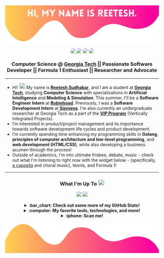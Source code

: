 <p align="center">
  <img src="assets/header.png">
</p>

<p align="center">
	<a href="https://linkedin.com/in/reeteshsudhakar"><img style="border-radius: 6px; overflow: hidden;" src="https://img.shields.io/badge/LinkedIn-0077B5?style=for-the-badge&logo=linkedin&logoColor=white"></img>
	</a>
	<a href="https://instagram.com/reeteshsudhakar"><img style="border-radius: 6px;" src="https://img.shields.io/badge/Instagram-E4405F?style=for-the-badge&logo=instagram&logoColor=white" /></a>
	<a href="https://reeteshsudhakar.com/"><img style="border-radius: 6px;" src="https://img.shields.io/website?down_color=Red&down_message=Offline&logo=vercel&style=for-the-badge&up_color=Green&up_message=Online&url=https%3A%2F%2Freeteshsudhakar.com" /></a>
	<a href="mailto:rsudhakar9@gatech.edu"><img style="border-radius: 6px;" src="https://img.shields.io/badge/Email-D14836?style=for-the-badge&logo=gmail&logoColor=white" /></a>
</p>

<h3 align="center"> <a><strong> Computer Science @ <a href="https://gatech.edu">Georgia Tech</a> || Passionate Software Developer || Formula 1 Enthusiast || Researcher and Advocate</strong></a> </h3>

---

- Hi! <img src="https://media.giphy.com/media/hvRJCLFzcasrR4ia7z/giphy.gif" width="20px" height="20px"> My name is <a href="https://reeteshsudhakar.com"><strong>Reetesh Sudhakar</strong></a>, and I am a student at [**Georgia Tech**](https://gatech.edu), studying **Computer Science** with specializations in **Artificial Intelligence** and **Modeling & Simulation**. This summer, I'll be  a **Software Engineer Intern** at [**Robinhood**](https://robinhood.com/us/en/). Previously, I was a **Software Development Intern** at [**Siemens**]([https://sw.siemens.com](https://www.sw.siemens.com/en-US/)). I'm also currently an undergraduate researcher at Georgia Tech as a part of the [**VIP Program**](https://www.vip.gatech.edu/teams/vwa) (Vertically Integrated Projects). 
- I’m interested in product/project management and its importance towards software development life cycles and product development. 
- I’m currently spending time enhancing my programming skills in **Golang**, **principles of computer architecture and low-level programming**, and **web development (HTML/CSS)**, while also developing a business acumen through the process! 
- Outside of academics, I'm into ultimate frisbee, debate, music - check out what I'm listening to right now with the widget below - (specifically, [a cappella](https://www.youtube.com/watch?v=un1HidgVOUk) and choral music), tennis, and Formula 1!

--- 

<h3 align="center"> <a><strong>What I'm Up To <img width="20px" height="20px" src="https://c.tenor.com/JHxQC27Iw14AAAAi/eyes-emoji.gif"></strong></a> </h3>

<div class="column" align="center">
<!--   <div class="row">
    <img src="https://spotify-github-profile.vercel.app/api/view?uid=7gv2grx6al950orr9jkqpy4yf&cover_image=true&theme=novatorem&bar_color=2e548a&bar_color_cover=false">
  </div>	 -->
  <div class="row">
    <img src="https://github.com/reeteshsudhakar/github-stats-transparent/blob/output/generated/languages.svg">
    <img src="https://github.com/reeteshsudhakar/github-stats-transparent/blob/output/generated/overview.svg">
  </div>
</div>

</br>

<details>
  <summary align="center"><strong>:bar_chart: Check out some more of my GitHub Stats!</strong></summary>
<br>
<p align="center">
  <img src="https://github-profile-trophy.vercel.app/?username=reeteshsudhakar&theme=nord&margin-w=10&margin-h=10&row=1">
</p>
<p align="center">
  <img src="http://github-readme-streak-stats.herokuapp.com?user=reeteshsudhakar&theme=nord&date_format=M%20j%5B%2C%20Y%5D">
</p>
  
<!--START_SECTION:waka-->
![Code Time](http://img.shields.io/badge/Code%20Time-505%20hrs%2022%20mins-blue)

![Profile Views](http://img.shields.io/badge/Profile%20Views-12-blue)

![Lines of code](https://img.shields.io/badge/From%20Hello%20World%20I%27ve%20Written-12.4%20million%20lines%20of%20code-blue)

**🐱 My GitHub Data** 

> 📦 1.1 MB Used in GitHub's Storage 
 > 
> 🏆 19 Contributions in the Year 2023
 > 
> 🚫 Not Opted to Hire
 > 
> 📜 16 Public Repositories 
 > 
> 🔑 11 Private Repositories 
 > 
**I'm a Night 🦉** 

```text
🌞 Morning                201 commits         ██░░░░░░░░░░░░░░░░░░░░░░░   09.81 % 
🌆 Daytime                768 commits         █████████░░░░░░░░░░░░░░░░   37.48 % 
🌃 Evening                771 commits         █████████░░░░░░░░░░░░░░░░   37.63 % 
🌙 Night                  309 commits         ████░░░░░░░░░░░░░░░░░░░░░   15.08 % 
```
📅 **I'm Most Productive on Wednesday** 

```text
Monday                   321 commits         ████░░░░░░░░░░░░░░░░░░░░░   15.67 % 
Tuesday                  277 commits         ███░░░░░░░░░░░░░░░░░░░░░░   13.52 % 
Wednesday                411 commits         █████░░░░░░░░░░░░░░░░░░░░   20.06 % 
Thursday                 274 commits         ███░░░░░░░░░░░░░░░░░░░░░░   13.37 % 
Friday                   304 commits         ████░░░░░░░░░░░░░░░░░░░░░   14.84 % 
Saturday                 238 commits         ███░░░░░░░░░░░░░░░░░░░░░░   11.62 % 
Sunday                   224 commits         ███░░░░░░░░░░░░░░░░░░░░░░   10.93 % 
```


📊 **This Week I Spent My Time On** 

```text
🕑︎ Time Zone: America/New_York

💬 Programming Languages: 
Python                   4 mins              █████████████████████████   100.00 % 

🔥 Editors: 
VS Code                  4 mins              █████████████████████████   100.00 % 

💻 Operating System: 
Mac                      4 mins              █████████████████████████   100.00 % 
```

**I Mostly Code in Python** 

```text
Python                   9 repos             █████████░░░░░░░░░░░░░░░░   36.00 % 
Jupyter Notebook         5 repos             █████░░░░░░░░░░░░░░░░░░░░   20.00 % 
C                        2 repos             ██░░░░░░░░░░░░░░░░░░░░░░░   08.00 % 
TeX                      1 repo              █░░░░░░░░░░░░░░░░░░░░░░░░   04.00 % 
Go                       1 repo              █░░░░░░░░░░░░░░░░░░░░░░░░   04.00 % 
```



**Timeline**

![Lines of Code chart](https://raw.githubusercontent.com/reeteshsudhakar/reeteshsudhakar/main/assets/bar_graph.png)


 Last Updated on 14/05/2023 20:32:52 UTC
<!--END_SECTION:waka-->
</details>

<details align="center">
	<summary>
		<strong>:computer: My favorite tools, technologies, and more! </strong>
	</summary>
	<br>
	<div class="row" align="center">
		<img src="https://img.shields.io/badge/java-%23ED8B00.svg?style=for-the-badge&logo=java&logoColor=white">
		<img src="https://img.shields.io/badge/python-3670A0?style=for-the-badge&logo=python&logoColor=ffdd54">
		<img src="https://img.shields.io/badge/javascript-%23323330.svg?style=for-the-badge&logo=javascript&logoColor=%23F7DF1E">
		<img src="https://img.shields.io/badge/html5-%23E34F26.svg?style=for-the-badge&logo=html5&logoColor=white">
		<img src="https://img.shields.io/badge/css3-%231572B6.svg?style=for-the-badge&logo=css3&logoColor=white">
	</div>
	<br>
	<div class="row" align="center">
		<img src="https://img.shields.io/badge/sqlite-%2307405e.svg?style=for-the-badge&logo=sqlite&logoColor=white">
		<img src="https://img.shields.io/badge/postgres-%23316192.svg?style=for-the-badge&logo=postgresql&logoColor=white">
		<img src="https://img.shields.io/badge/bootstrap-%23563D7C.svg?style=for-the-badge&logo=bootstrap&logoColor=white">
		<img src="https://img.shields.io/badge/flask-%23000.svg?style=for-the-badge&logo=flask&logoColor=white">
		<img src="https://img.shields.io/badge/Qt-%23217346.svg?style=for-the-badge&logo=Qt&logoColor=white">
		<img src="https://img.shields.io/badge/heroku-%23430098.svg?style=for-the-badge&logo=heroku&logoColor=white">
	</div>
	<br>
	<div class="row" align="center">
		<img src="https://img.shields.io/badge/IntelliJIDEA-000000.svg?style=for-the-badge&logo=intellij-idea&logoColor=white">
		<img src="https://img.shields.io/badge/jupyter-%23FA0F00.svg?style=for-the-badge&logo=jupyter&logoColor=white">
		<img src="https://img.shields.io/badge/pycharm-143?style=for-the-badge&logo=pycharm&logoColor=black&color=black&labelColor=green">
		<img src="https://img.shields.io/badge/sublime_text-%23575757.svg?style=for-the-badge&logo=sublime-text&logoColor=important">
		<img src="https://img.shields.io/badge/Visual%20Studio%20Code-0078d7.svg?style=for-the-badge&logo=visual-studio-code&logoColor=white">
		<img src="https://img.shields.io/badge/Visual%20Studio-5C2D91.svg?style=for-the-badge&logo=visual-studio&logoColor=white">
	</div>
	<br>
	<div class="row" align="center">
		<img src="https://img.shields.io/badge/iOS-000000?style=for-the-badge&logo=ios&logoColor=white">
		<img src="https://img.shields.io/badge/Canva-%2300C4CC.svg?style=for-the-badge&logo=Canva&logoColor=white">
		<img src="https://img.shields.io/badge/figma-%23F24E1E.svg?style=for-the-badge&logo=figma&logoColor=white">	
		<img src="https://img.shields.io/badge/mac%20os-000000?style=for-the-badge&logo=macos&logoColor=F0F0F0">
		<img src="https://img.shields.io/badge/alfred-%235C1F87.svg?style=for-the-badge&logo=alfred">
	</div>
	<br>
	<div class="row" align="center">
		<img src="https://img.shields.io/badge/docker-%230db7ed.svg?style=for-the-badge&logo=docker&logoColor=white">
		<img src="https://img.shields.io/badge/jira-%230A0FFF.svg?style=for-the-badge&logo=jira&logoColor=white">
		<img src="https://img.shields.io/badge/github-%23121011.svg?style=for-the-badge&logo=github&logoColor=white">
		<img src="https://img.shields.io/badge/gitlab-%23181717.svg?style=for-the-badge&logo=gitlab&logoColor=white">
	</div>
</details>
<details align="center">
	<summary>
		<strong>:iphone: Scan me!</strong>
	</summary>
	<br>
	<div class="row" align="center">
		<img width="200" align="center" style="padding: 20px" src="https://github.com/reeteshsudhakar/reeteshsudhakar/blob/main/assets/scannables/facebook_code.png">
		<img width="200" align="center" style="padding: 20px" src="https://github.com/reeteshsudhakar/reeteshsudhakar/blob/main/assets/scannables/snapcode.gif">
		<img width="200" align="center" style="padding: 20px" src="https://github.com/reeteshsudhakar/reeteshsudhakar/blob/main/assets/scannables/instagram_code.png">
		<img width="200" align="center" style="padding: 20px" src="https://github.com/reeteshsudhakar/reeteshsudhakar/blob/main/assets/scannables/website_code.png">
	</div>
</details>

<p align="center">
  <img src="assets/footer.png">
</p>

<!---
reeteshsudhakar/reeteshsudhakar is a ✨ special ✨ repository because its `README.md` (this file) appears on your GitHub profile.
You can click the Preview link to take a look at your changes.
https://user-images.githubusercontent.com/86990519/141708091-8fa1cd7e-bc3e-4c47-a0b1-df35d53a9981.mov
--->
